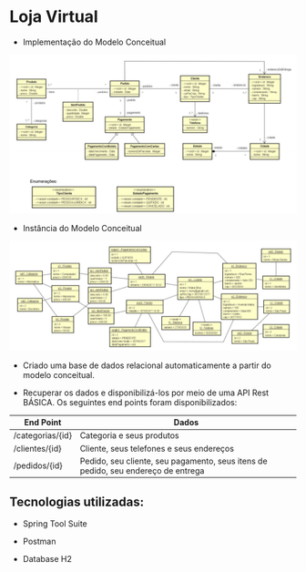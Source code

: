 # Loja Virtual

* Implementação do Modelo Conceitual
<img src="Diagrama de Classes Loja Virtual.png"/>

* Instância do Modelo Conceitual
<img src="Instancia do Modelo Conceitual.png"/>

* Criado uma base de dados relacional automaticamente a partir do modelo conceitual.

* Recuperar os dados e disponibilizá-los por meio de uma API Rest BÁSICA. Os seguintes end points foram disponibilizados:

| End Point  |  Dados  |
| ------------------- | ------------------- |
|  /categorias/{id} |  Categoria e seus produtos |
|  /clientes/{id} |  Cliente, seus telefones e seus endereços |
|  /pedidos/{id} |  Pedido, seu cliente, seu pagamento, seus itens de pedido, seu endereço de entrega |

## Tecnologias utilizadas:

* Spring Tool Suite

* Postman

* Database H2




